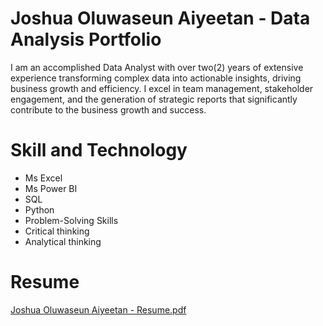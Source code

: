 # Joshua Oluwaseun Aiyeetan - Data Analysis Portfolio

I am an accomplished Data Analyst with over two(2) years of extensive experience transforming complex data into actionable insights, driving business growth and efficiency. I excel in team management, stakeholder engagement, and the generation of strategic reports that significantly contribute to the business growth and success.

# Skill and Technology
- Ms Excel
- Ms Power BI
- SQL
- Python
- Problem-Solving Skills
- Critical thinking
- Analytical thinking

# Resume

[Joshua Oluwaseun Aiyeetan - Resume.pdf](https://github.com/Joshua-Aiyeetan/Joshua_Oluwaseun_Aiyeetan/files/15500145/Joshua.Oluwaseun.Aiyeetan.-.Resume.pdf)
